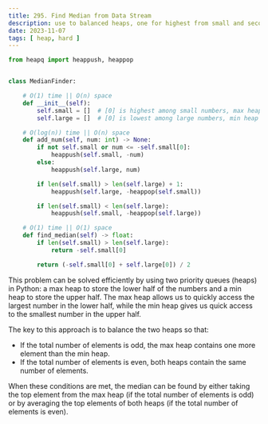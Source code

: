 ```yaml
---
title: 295. Find Median from Data Stream
description: use to balanced heaps, one for highest from small and second for lowest among large number.
date: 2023-11-07
tags: [ heap, hard ] 
---
```


```python
from heapq import heappush, heappop


class MedianFinder:

    # O(1) time || O(n) space
    def __init__(self):
        self.small = []  # [0] is highest among small numbers, max heap
        self.large = []  # [0] is lowest among large numbers, min heap

    # O(log(n)) time || O(n) space
    def add_num(self, num: int) -> None:
        if not self.small or num <= -self.small[0]:
            heappush(self.small, -num)
        else:
            heappush(self.large, num)

        if len(self.small) > len(self.large) + 1:
            heappush(self.large, -heappop(self.small))

        if len(self.small) < len(self.large):
            heappush(self.small, -heappop(self.large))

    # O(1) time || O(1) space
    def find_median(self) -> float:
        if len(self.small) > len(self.large):
            return -self.small[0]

        return (-self.small[0] + self.large[0]) / 2
```

This problem can be solved efficiently by using two priority queues (heaps) in Python: a max heap to store the lower
half of the numbers and a min heap to store the upper half. The max heap allows us to quickly access the largest number
in the lower half, while the min heap gives us quick access to the smallest number in the upper half.

The key to this approach is to balance the two heaps so that:

- If the total number of elements is odd, the max heap contains one more element than the min heap.
- If the total number of elements is even, both heaps contain the same number of elements.

When these conditions are met, the median can be found by either taking the top element from the max heap (if the
total number of elements is odd) or by averaging the top elements of both heaps (if the total number of elements is
even).
